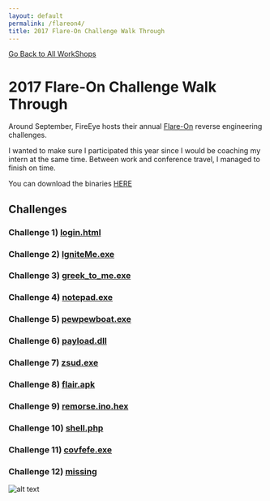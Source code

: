 ```yaml
---
layout: default
permalink: /flareon4/
title: 2017 Flare-On Challenge Walk Through
---
```

[Go Back to All WorkShops](https://securedorg.github.io)

# 2017 Flare-On Challenge Walk Through #

Around September, FireEye hosts their annual [Flare-On](http://www.flare-on.com/) reverse engineering challenges. 

I wanted to make sure I participated this year since I would be coaching my intern at the same time. Between work and conference travel, I managed to finish on time.

You can download the binaries [HERE](https://github.com/securedorg/securedorg.github.io/blob/master/flareon4/binaries.zip)

## Challenges ##

### Challenge 1) [login.html](https://securedorg.github.io/flareon4/challenge1) ### 

### Challenge 2) [IgniteMe.exe](https://securedorg.github.io/flareon4/challenge2) ### 

### Challenge 3) [greek_to_me.exe](https://securedorg.github.io/flareon4/challenge3) ### 

### Challenge 4) [notepad.exe](https://securedorg.github.io/flareon4/challenge4) ### 

### Challenge 5) [pewpewboat.exe](https://securedorg.github.io/flareon4/challenge5) ### 

### Challenge 6) [payload.dll](https://securedorg.github.io/flareon4/challenge6) ### 

### Challenge 7) [zsud.exe](https://securedorg.github.io/flareon4/challenge7) ### 

### Challenge 8) [flair.apk](https://securedorg.github.io/flareon4/challenge8) ### 

### Challenge 9) [remorse.ino.hex](https://securedorg.github.io/flareon4/challenge9) ### 

### Challenge 10) [shell.php](https://securedorg.github.io/flareon4/challenge10) ### 

### Challenge 11) [covfefe.exe](https://securedorg.github.io/flareon4/challenge11) ### 

### Challenge 12) [missing](https://securedorg.github.io/flareon4/challenge12) ### 



![alt text](https://securedorg.github.io/flareon4/images/flareonstats.png "flareon4stats")